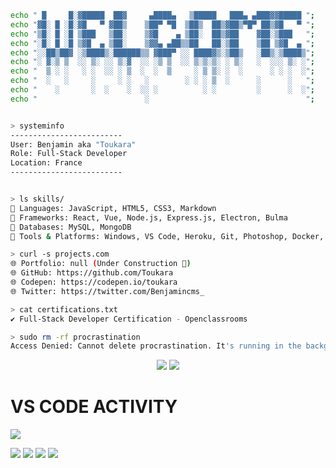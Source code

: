 ```bash
echo " █     █░▓█████  ██▓     ▄████▄   ▒█████   ███▄ ▄███▓▓█████ ";
echo "▓█░ █ ░█░▓█   ▀ ▓██▒    ▒██▀ ▀█  ▒██▒  ██▒▓██▒▀█▀ ██▒▓█   ▀ ";
echo "▒█░ █ ░█ ▒███   ▒██░    ▒▓█    ▄ ▒██░  ██▒▓██    ▓██░▒███   ";
echo "░█░ █ ░█ ▒▓█  ▄ ▒██░    ▒▓▓▄ ▄██▒▒██   ██░▒██    ▒██ ▒▓█  ▄ ";
echo "░░██▒██▓ ░▒████▒░██████▒▒ ▓███▀ ░░ ████▓▒░▒██▒   ░██▒░▒████▒";
echo "░ ▓░▒ ▒  ░░ ▒░ ░░ ▒░▓  ░░ ░▒ ▒  ░░ ▒░▒░▒░ ░ ▒░   ░  ░░░ ▒░ ░";
echo "  ▒ ░ ░   ░ ░  ░░ ░ ▒  ░  ░  ▒     ░ ▒ ▒░ ░  ░      ░ ░ ░  ░";
echo "  ░   ░     ░     ░ ░   ░        ░ ░ ░ ▒  ░      ░      ░   ";
echo "    ░       ░  ░    ░  ░░ ░          ░ ░         ░      ░  ░";
echo "                        ░                                   ";


> systeminfo
-------------------------
User: Benjamin aka "Toukara"
Role: Full-Stack Developer
Location: France
-------------------------


> ls skills/
📂 Languages: JavaScript, HTML5, CSS3, Markdown
📂 Frameworks: React, Vue, Node.js, Express.js, Electron, Bulma
📂 Databases: MySQL, MongoDB
📂 Tools & Platforms: Windows, VS Code, Heroku, Git, Photoshop, Docker, Figma

> curl -s projects.com
🌐 Portfolio: null (Under Construction 🚧)
🌐 GitHub: https://github.com/Toukara
🌐 Codepen: https://codepen.io/toukara
🌐 Twitter: https://twitter.com/Benjamincms_

> cat certifications.txt
✔️ Full-Stack Developer Certification - Openclassrooms

> sudo rm -rf procrastination
Access Denied: Cannot delete procrastination. It's running in the background! 🙃
```
<p align="center">
        <img src="https://github-readme-stats.vercel.app/api?username=toukara&hide_title=true&hide_border=true&show_icons=true&include_all_commits=true&count_private=true&line_height=21&theme=github_dark_dimmed" /> 
        <img src="https://github-readme-stats.vercel.app/api/top-langs/?username=toukara&hide=html&hide_title=true&hide_border=true&layout=compact&langs_count=8&theme=github_dark_dimmed" />        
</p>

# VS CODE ACTIVITY
   <img src="https://actdoor.onrender.com/api/getActivity/Toukara?type=github" />  



[![](https://img.shields.io/badge/X-%23000000.svg?logo=X&logoColor=white)](https://twitter.com/Benjamincms_)
[![](https://img.shields.io/badge/-github-black?style=flat-square&logo=github&logoColor=white)](https://github.com/Toukara)
[![](https://img.shields.io/badge/Codepen-black?style=flat-square&logo=Codepen&logoColor=white)](https://codepen.io/toukara)
[![](https://img.shields.io/badge/StackOverflow-black?style=flat-square&logo=StackOverflow&logoColor=white)](https://stackoverflow.com/users/17195804/toukara)
